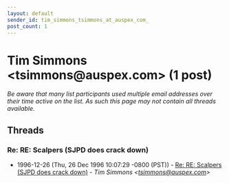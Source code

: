 ```yaml
---
layout: default
sender_id: tim_simmons_tsimmons_at_auspex_com_
post_count: 1
---
```


# Tim Simmons <tsimmons<span>@</span>auspex.com> (1 post)

_Be aware that many list participants used multiple email addresses over their time active on the list. As such this page may not contain all threads available._

## Threads

### Re: RE: Scalpers (SJPD does crack down)
+ 1996-12-26 (Thu, 26 Dec 1996 10:07:29 -0800 (PST)) - [Re: RE: Scalpers (SJPD does crack down)](/archive/1996/12/63d276511c3170c1e9e89818b2efbf0262176c4321476ac9e0646b92b65b5849) - _Tim Simmons \<tsimmons@auspex.com\>_

